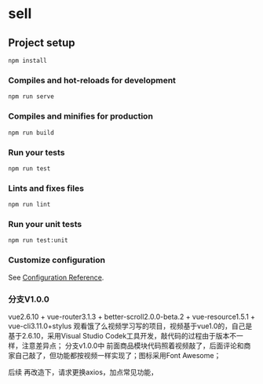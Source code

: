 # sell

## Project setup
```
npm install
```

### Compiles and hot-reloads for development
```
npm run serve
```

### Compiles and minifies for production
```
npm run build
```

### Run your tests
```
npm run test
```

### Lints and fixes files
```
npm run lint
```

### Run your unit tests
```
npm run test:unit
```

### Customize configuration
See [Configuration Reference](https://cli.vuejs.org/config/).
### 分支V1.0.0

vue2.6.10 + vue-router3.1.3 + better-scroll2.0.0-beta.2 + vue-resource1.5.1 + vue-cli3.11.0+stylus
观看饿了么视频学习写的项目，视频基于vue1.0的，自己是基于2.6.10，采用Visual Studio Codek工具开发，敲代码的过程由于版本不一样，注意差异点；
分支v1.0.0中 前面商品模块代码照着视频敲了，后面评论和商家自己敲了，但功能都按视频一样实现了；图标采用Font Awesome；  


后续 再改造下，请求更换axios，加点常见功能，
